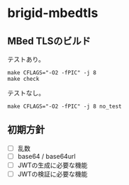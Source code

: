 # brigid-mbedtls

## MBed TLSのビルド

テストあり。

```shell
make CFLAGS="-O2 -fPIC" -j 8
make check
```

テストなし。

```shell
make CFLAGS="-O2 -fPIC" -j 8 no_test
```

## 初期方針

- [ ] 乱数
- [ ] base64 / base64url
- [ ] JWTの生成に必要な機能
- [ ] JWTの検証に必要な機能
